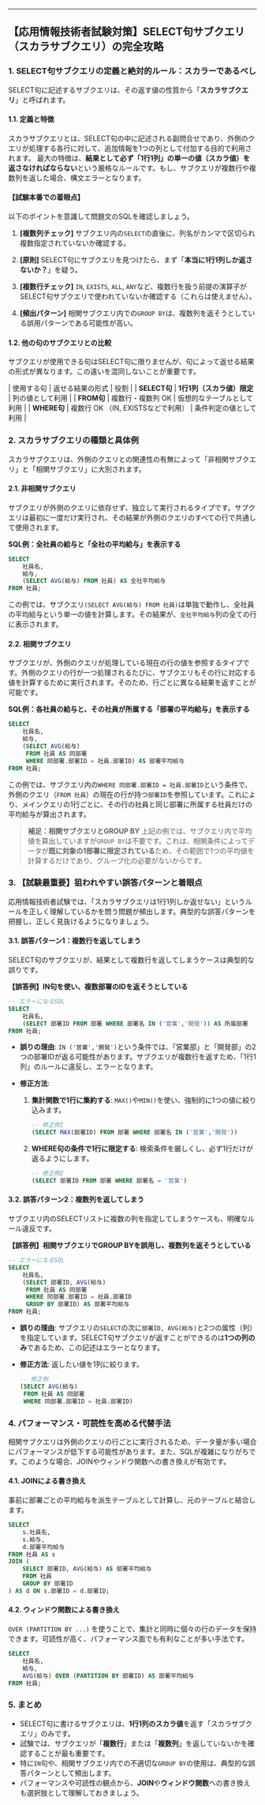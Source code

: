 
***

## 【応用情報技術者試験対策】SELECT句サブクエリ（スカラサブクエリ）の完全攻略

### 1. SELECT句サブクエリの定義と絶対的ルール：スカラーであるべし

SELECT句に記述するサブクエリは、その返す値の性質から「**スカラサブクエリ**」と呼ばれます。

#### 1.1. 定義と特徴
スカラサブクエリとは、SELECT句の中に記述される副問合せであり、外側のクエリが処理する各行に対して、追加情報を1つの列として付加する目的で利用されます。
最大の特徴は、**結果として必ず「1行1列」の単一の値（スカラ値）を返さなければならない**という厳格なルールです。もし、サブクエリが複数行や複数列を返した場合、構文エラーとなります。

#### 【試験本番での着眼点】
以下のポイントを意識して問題文のSQLを確認しましょう。
1. **[複数列チェック]** サブクエリ内の`SELECT`の直後に、列名がカンマで区切られ複数指定されていないか確認する。
2. **[原則]** SELECT句にサブクエリを見つけたら、まず「**本当に1行1列しか返さないか？**」を疑う。
3. **[複数行チェック]** `IN`, `EXISTS`, `ALL`, `ANY`など、複数行を扱う前提の演算子がSELECT句サブクエリで使われていないか確認する（これらは使えません）。

4. **[頻出パターン]** 相関サブクエリ内での`GROUP BY`は、複数列を返そうとしている誤用パターンである可能性が高い。

#### 1.2. 他の句のサブクエリとの比較
サブクエリが使用できる句はSELECT句に限りませんが、句によって返せる結果の形式が異なります。この違いを混同しないことが重要です。

| 使用する句 | 返せる結果の形式 | 役割 |
| **SELECT句** | **1行1列（スカラ値）限定** | 列の値として利用 |
| **FROM句** | 複数行・複数列 OK | 仮想的なテーブルとして利用 |
| **WHERE句** | 複数行 OK （IN, EXISTSなどで利用） | 条件判定の値として利用 |

### 2. スカラサブクエリの種類と具体例
スカラサブクエリは、外側のクエリとの関連性の有無によって「非相関サブクエリ」と「相関サブクエリ」に大別されます。

#### 2.1. 非相関サブクエリ
サブクエリが外側のクエリに依存せず、独立して実行されるタイプです。サブクエリは最初に一度だけ実行され、その結果が外側のクエリのすべての行で共通して使用されます。

**SQL例：全社員の給与と「全社の平均給与」を表示する**
```sql
SELECT
    社員名,
    給与,
    (SELECT AVG(給与) FROM 社員) AS 全社平均給与
FROM 社員;
```
この例では、サブクエリ`(SELECT AVG(給与) FROM 社員)`は単独で動作し、全社員の平均給与という単一の値を計算します。その結果が、`全社平均給与`列の全ての行に表示されます。

#### 2.2. 相関サブクエリ
サブクエリが、外側のクエリが処理している現在の行の値を参照するタイプです。外側のクエリの行が一つ処理されるたびに、サブクエリもその行に対応する値を計算するために実行されます。そのため、行ごとに異なる結果を返すことが可能です。

**SQL例：各社員の給与と、その社員が所属する「部署の平均給与」を表示する**
```sql
SELECT
    社員名,
    給与,
    (SELECT AVG(給与)
     FROM 社員 AS 同部署
     WHERE 同部署.部署ID = 社員.部署ID) AS 部署平均給与
FROM 社員;
```
この例では、サブクエリ内の`WHERE 同部署.部署ID = 社員.部署ID`という条件で、外側のクエリ（`FROM 社員`）の現在の行が持つ`部署ID`を参照しています。これにより、メインクエリの1行ごとに、その行の社員と同じ部署に所属する社員だけの平均給与が算出されます。

> **補足：相関サブクエリとGROUP BY**
> 上記の例では、サブクエリ内で平均値を算出していますが`GROUP BY`は不要です。これは、相関条件によってデータが**既に対象の1部署に限定されている**ため、その範囲で1つの平均値を計算するだけであり、グループ化の必要がないからです。

### 3. 【試験最重要】狙われやすい誤答パターンと着眼点

応用情報技術者試験では、「スカラサブクエリは1行1列しか返せない」というルールを正しく理解しているかを問う問題が頻出します。典型的な誤答パターンを把握し、正しく見抜けるようになりましょう。

#### 3.1. 誤答パターン1：複数行を返してしまう
SELECT句のサブクエリが、結果として複数行を返してしまうケースは典型的な誤りです。

**【誤答例】IN句を使い、複数部署のIDを返そうとしている**
```sql
-- エラーになるSQL
SELECT
    社員名,
    (SELECT 部署ID FROM 部署 WHERE 部署名 IN ('営業','開発')) AS 所属部署
FROM 社員;
```
*   **誤りの理由**: `IN ('営業','開発')`という条件では、「営業部」と「開発部」の2つの部署IDが返る可能性があります。サブクエリが複数行を返すため、「1行1列」のルールに違反し、エラーとなります。

*   **修正方法**:
    1.  **集計関数で1行に集約する**: `MAX()`や`MIN()`を使い、強制的に1つの値に絞り込みます。
        ```sql
        -- 修正例1
        (SELECT MAX(部署ID) FROM 部署 WHERE 部署名 IN ('営業','開発'))
        ```
    2.  **WHERE句の条件で1行に限定する**: 検索条件を厳しくし、必ず1行だけが返るようにします。
        ```sql
        -- 修正例2
        (SELECT 部署ID FROM 部署 WHERE 部署名 = '営業')
        ```

#### 3.2. 誤答パターン2：複数列を返してしまう
サブクエリ内のSELECTリストに複数の列を指定してしまうケースも、明確なルール違反です。

**【誤答例】相関サブクエリでGROUP BYを誤用し、複数列を返そうとしている**
```sql
-- エラーになるSQL
SELECT
    社員名,
    (SELECT 部署ID, AVG(給与)
     FROM 社員 AS 同部署
     WHERE 同部署.部署ID = 社員.部署ID
     GROUP BY 部署ID) AS 部署平均給与
FROM 社員;
```
*   **誤りの理由**: サブクエリの`SELECT`の次に`部署ID, AVG(給与)`と2つの属性（列）を指定しています。SELECT句サブクエリが返すことができるのは**1つの列のみ**であるため、この記述はエラーとなります。

*   **修正方法**: 返したい値を1列に絞ります。
    ```sql
    -- 修正例
    (SELECT AVG(給与)
     FROM 社員 AS 同部署
     WHERE 同部署.部署ID = 社員.部署ID)
    ```



### 4. パフォーマンス・可読性を高める代替手法

相関サブクエリは外側のクエリの行ごとに実行されるため、データ量が多い場合にパフォーマンスが低下する可能性があります。また、SQLが複雑になりがちです。このような場合、JOINやウィンドウ関数への書き換えが有効です。

#### 4.1. JOINによる書き換え
事前に部署ごとの平均給与を派生テーブルとして計算し、元のテーブルと結合します。

```sql
SELECT
    s.社員名,
    s.給与,
    d.部署平均給与
FROM 社員 AS s
JOIN (
    SELECT 部署ID, AVG(給与) AS 部署平均給与
    FROM 社員
    GROUP BY 部署ID
) AS d ON s.部署ID = d.部署ID;
```

#### 4.2. ウィンドウ関数による書き換え
`OVER (PARTITION BY ...)` を使うことで、集計と同時に個々の行のデータを保持できます。可読性が高く、パフォーマンス面でも有利なことが多い手法です。

```sql
SELECT
    社員名,
    給与,
    AVG(給与) OVER (PARTITION BY 部署ID) AS 部署平均給与
FROM 社員;
```

### 5. まとめ
*   SELECT句に書けるサブクエリは、**1行1列のスカラ値**を返す「スカラサブクエリ」のみです。
*   試験では、サブクエリが「**複数行**」または「**複数列**」を返していないかを確認することが最も重要です。
*   特に`IN`句や、相関サブクエリ内での不適切な`GROUP BY`の使用は、典型的な誤答パターンとして頻出します。
*   パフォーマンスや可読性の観点から、**JOIN**や**ウィンドウ関数**への書き換えも選択肢として理解しておきましょう。
